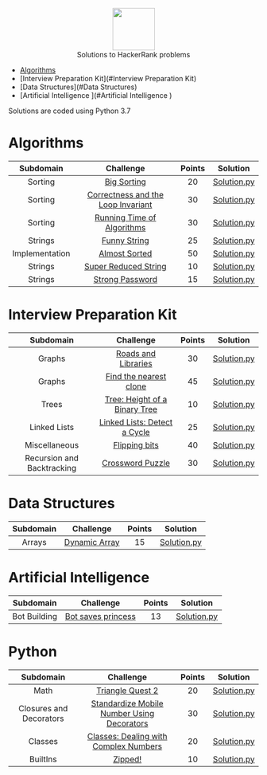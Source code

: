 <p align="center">
    <a href="https://www.hackerrank.com/djurasze">
        <img height=85 src="https://d3keuzeb2crhkn.cloudfront.net/hackerrank/assets/styleguide/logo_wordmark-f5c5eb61ab0a154c3ed9eda24d0b9e31.svg">
    </a>
    <br> Solutions to HackerRank problems
</p>

* [Algorithms](#Algorithms)
* [Interview Preparation Kit](#Interview Preparation Kit)
* [Data Structures](#Data Structures)
* [Artificial Intelligence ](#Artificial Intelligence )

Solutions are coded using Python 3.7


# Algorithms

|  Subdomain  |                                                Challenge                                               | Points |                                                                         Solution                                                                           |
|:-----------:|:------------------------------------------------------------------------------------------------------:|:------:|:----------------------------------------------------------------------------------------------------------------------------------------------------------:|
| Sorting | [Big Sorting](https://www.hackerrank.com/challenges/big-sorting/problem)                                             |   20   | [Solution.py](https://github.com/djurasze/HackerRank_solutions_python/blob/master/algorithms/sorting/big_sorting/Solution.py)                        |
| Sorting | [Correctness and the Loop Invariant](https://www.hackerrank.com/challenges/correctness-invariant/problem)                                             |   30   | [Solution.py](https://github.com/djurasze/HackerRank_solutions_python/blob/master/algorithms/sorting/correctness_and_the_loop_invariant/Solution.py)                        |
| Sorting | [Running Time of Algorithms](https://www.hackerrank.com/challenges/runningtime/problem)                                             |   30   | [Solution.py](https://github.com/djurasze/HackerRank_solutions_python/blob/master/algorithms/sorting/running_time_of_algorithms/Solution.py)                        |
| Strings | [Funny String](https://www.hackerrank.com/challenges/funny-string/problem)                                             |   25   | [Solution.py](https://github.com/djurasze/HackerRank_solutions_python/blob/master/algorithms/strings/funny_string/Solution.py)                        |
| Implementation | [Almost Sorted](https://www.hackerrank.com/challenges/almost-sorted/problem)                                             |   50   | [Solution.py](https://github.com/djurasze/HackerRank_solutions_python/blob/master/algorithms/implementation/almost_sorted/Solution.py)                        |
| Strings | [Super Reduced String](https://www.hackerrank.com/challenges/reduced-string/problem)                                             |   10   | [Solution.py](https://github.com/djurasze/HackerRank_solutions_python/blob/master/algorithms/strings/super_reduced_string/Solution.py)                        |
| Strings | [Strong Password](https://www.hackerrank.com/challenges/strong-password/problem)                                             |   15   | [Solution.py](https://github.com/djurasze/HackerRank_solutions_python/blob/master/algorithms/strings/strong_password/Solution.py)                        |

# Interview Preparation Kit

|  Subdomain  |                                                Challenge                                               | Points |                                                                         Solution                                                                           |
|:-----------:|:------------------------------------------------------------------------------------------------------:|:------:|:----------------------------------------------------------------------------------------------------------------------------------------------------------:|
| Graphs | [Roads and Libraries](https://www.hackerrank.com/challenges/torque-and-development/problem?h_l=interview&playlist_slugs%5B%5D=interview-preparation-kit&playlist_slugs%5B%5D=graphs)                                             |   30   | [Solution.py](https://github.com/djurasze/HackerRank_solutions_python/blob/master/interviews_preparation_kit/graphs/roads_and_libraries/Solution.py)                        |
| Graphs | [Find the nearest clone](https://www.hackerrank.com/challenges/find-the-nearest-clone/problem?h_l=interview&playlist_slugs%5B%5D=interview-preparation-kit&playlist_slugs%5B%5D=graphs)                                             |   45   | [Solution.py](https://github.com/djurasze/HackerRank_solutions_python/blob/master/interviews_preparation_kit/graphs/find_the_nearest_clone/Solution.py)                        |
| Trees | [Tree: Height of a Binary Tree](https://www.hackerrank.com/challenges/tree-height-of-a-binary-tree/problem?h_l=interview&playlist_slugs%5B%5D=interview-preparation-kit&playlist_slugs%5B%5D=trees)                                             |   10   | [Solution.py](https://github.com/djurasze/HackerRank_solutions_python/blob/master/interviews_preparation_kit/trees/height_of_a_binary_tree/Solution.py)                        |
| Linked Lists | [Linked Lists: Detect a Cycle](https://www.hackerrank.com/challenges/ctci-linked-list-cycle/problem?h_l=interview&playlist_slugs%5B%5D=interview-preparation-kit&playlist_slugs%5B%5D=linked-lists)                                             |   25   | [Solution.py](https://github.com/djurasze/HackerRank_solutions_python/blob/master/interviews_preparation_kit/linked_lists/linked_ists_detect_a_cycle/Solution.py)                        |
| Miscellaneous | [Flipping bits](https://www.hackerrank.com/challenges/flipping-bits/problem?h_l=interview&playlist_slugs%5B%5D=interview-preparation-kit&playlist_slugs%5B%5D=miscellaneous)                                             |   40   | [Solution.py](https://github.com/djurasze/HackerRank_solutions_python/blob/master/interviews_preparation_kit/miscellaneous/flipping_bits/Solution.py)                        |
| Recursion and Backtracking | [Crossword Puzzle](https://www.hackerrank.com/challenges/crossword-puzzle/problem?h_l=interview&playlist_slugs%5B%5D=interview-preparation-kit&playlist_slugs%5B%5D=recursion-backtracking)                                             |   30   | [Solution.py](https://github.com/djurasze/HackerRank_solutions_python/blob/master/interviews_preparation_kit/recursion_and_backtracking/crossword_puzzle/Solution.py)                        |

# Data Structures

|  Subdomain  |                                                Challenge                                               | Points |                                                                         Solution                                                                           |
|:-----------:|:------------------------------------------------------------------------------------------------------:|:------:|:----------------------------------------------------------------------------------------------------------------------------------------------------------:|
| Arrays | [Dynamic Array](https://www.hackerrank.com/challenges/dynamic-array/problem)                                             |   15   | [Solution.py](https://github.com/djurasze/HackerRank_solutions_python/blob/master/data_structures/arrays/dynamic_array/Solution.py)                        |

# Artificial Intelligence 

|  Subdomain  |                                                Challenge                                               | Points |                                                                         Solution                                                                           |
|:-----------:|:------------------------------------------------------------------------------------------------------:|:------:|:----------------------------------------------------------------------------------------------------------------------------------------------------------:|
| Bot Building | [Bot saves princess](https://www.hackerrank.com/challenges/saveprincess?hr_b=1)                                             |   13   | [Solution.py](https://github.com/djurasze/HackerRank_solutions_python/blob/master/artificial_intelligence/bot_building/bot_saves_princess/Solution.py)                        |

# Python 

|  Subdomain  |                                                Challenge                                               | Points |                                                                         Solution                                                                           |
|:-----------:|:------------------------------------------------------------------------------------------------------:|:------:|:----------------------------------------------------------------------------------------------------------------------------------------------------------:|
| Math | [Triangle Quest 2](https://www.hackerrank.com/challenges/triangle-quest-2/problem)                                             |   20   | [Solution.py](https://github.com/djurasze/HackerRank_solutions_python/blob/master/python/math/triangle_quest_2/Solution.py)                        |
| Closures and Decorators | [Standardize Mobile Number Using Decorators](https://www.hackerrank.com/challenges/standardize-mobile-number-using-decorators/problem)                                             |   30   | [Solution.py](https://github.com/djurasze/HackerRank_solutions_python/blob/master/python/closures_und_decorators/standardize_mobile_number_using_decorators/Solution.py)                        |
| Classes | [Classes: Dealing with Complex Numbers](https://www.hackerrank.com/challenges/class-1-dealing-with-complex-numbers/problem)                                             |   20   | [Solution.py](https://github.com/djurasze/HackerRank_solutions_python/blob/master/python/classes/classes_dealing_with_complex_numbers/Solution.py)                        |
| BuiltIns | [Zipped!](https://www.hackerrank.com/challenges/zipped/problem)                                             |   10   | [Solution.py](https://github.com/djurasze/HackerRank_solutions_python/blob/master/python/builtins/zipped/Solution.py)                        |
